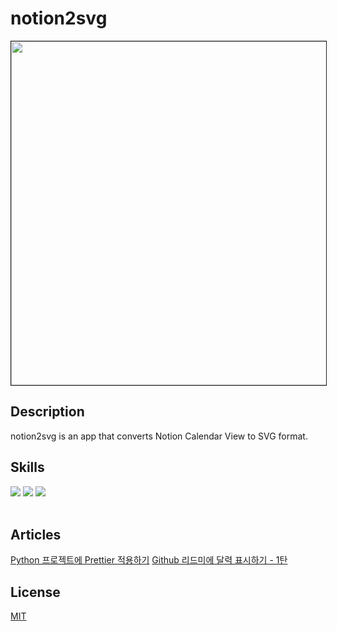 # notion2svg

<img height="550em" border="1px solid black" src="https://notion2svg-chucoding.koyeb.app">

## Description
notion2svg is an app that converts Notion Calendar View to SVG format.

## Skills

<div align=left>
  <img src="https://img.shields.io/badge/Python v3-3776AB?style=for-the-badge&logo=Python&logoColor=white">
  <img src="https://img.shields.io/badge/FastAPI-009688?style=for-the-badge&logo=FastAPI&logoColor=white">
  <img src="https://img.shields.io/badge/Notion api-000000?style=for-the-badge&logo=Notion&logoColor=white">
</div>
<br/>

## Articles
[Python 프로젝트에 Prettier 적용하기](https://chucoding.tistory.com/114)
[Github 리드미에 달력 표시하기 - 1탄](https://chucoding.tistory.com/115)

## License
[MIT](https://choosealicense.com/licenses/mit/)
